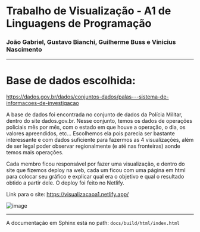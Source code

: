 # Trabalho de Visualização - A1 de Linguagens de Programação
### João Gabriel, Gustavo Bianchi, Guilherme Buss e Vinicius Nascimento

---

# Base de dados escolhida:
https://dados.gov.br/dados/conjuntos-dados/palas---sistema-de-informacoes-de-investigacao

A base de dados foi encontrada no conjunto de dados da Polícia Militar, dentro do site dados.gov.br. Nesse conjunto, temos os dados de operações policiais mês por mês, com o estado em que houve a operação, o dia, os valores apreendidos, etc... Escolhemos ela pois parecia ser bastante interessante e com dados suficiente para fazermos as 4 visualizações, além de ser legal poder observar regionalmente (e até nas fronteiras) aonde temos mais operações.

Cada membro ficou responsável por fazer uma visualização, e dentro do site que fizemos deploy na web, cada um ficou com uma página em html para colocar seu gráfico e explicar qual era o objetivo e qual o resultado obtido a partir dele. O deploy foi feito no Netlify.

Link para o site: https://visualizacaoa1.netlify.app/

![image](https://github.com/jgabrielsg/Visualizacao-A1/assets/126505004/99edfce9-1943-46e6-9dad-0f49d25a0acd)

---

A documentação em Sphinx está no path: ```docs/build/html/index.html```
